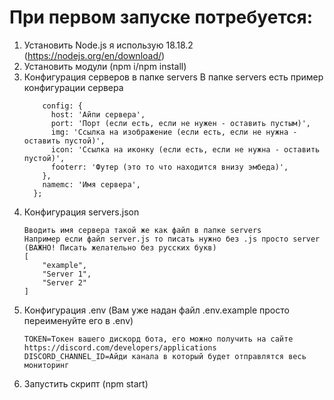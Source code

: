 # При первом запуске потребуется: 
1. Установить Node.js я использую 18.18.2 (https://nodejs.org/en/download/)
2. Установить модули (npm i/npm install)
3. Конфигурация серверов в папке servers
   В папке servers есть пример конфигурации сервера
   ```module.exports = {
       config: {
         host: 'Айпи сервера',
         port: 'Порт (если есть, если не нужен - оставить пустым)',
         img: 'Ссылка на изображение (если есть, если не нужна - оставить пустой)',
         icon: 'Ссылка на иконку (если есть, если не нужна - оставить пустой)',
         footerr: 'Футер (это то что находится внизу эмбеда)',
       },
       namemc: 'Имя сервера',
     };
4. Конфигурация servers.json
   ``` Пример:
   Вводить имя сервера такой же как файл в папке servers
   Например если файл server.js то писать нужно без .js просто server (ВАЖНО! Писать желательно без русских букв)
   [
       "example",
       "Server 1",
       "Server 2"
   ]
5. Конфигурация .env (Вам уже надан файл .env.example просто переименуйте его в .env)
   ```
   TOKEN=Токен вашего дискорд бота, его можно получить на сайте https://discord.com/developers/applications
   DISCORD_CHANNEL_ID=Айди канала в который будет отправлятся весь мониторинг
6. Запустить скрипт (npm start)

